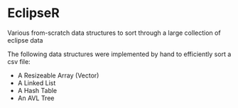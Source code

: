 # EclipseR
Various from-scratch data structures to sort through a large collection of eclipse data

The following data structures were implemented by hand to efficiently sort a csv file:
 - A Resizeable Array (Vector)
 - A Linked List
 - A Hash Table
 - An AVL Tree
